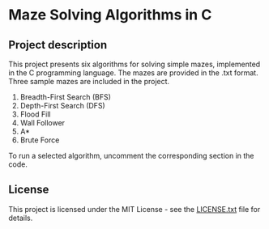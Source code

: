 # Maze Solving Algorithms in C 

## Project description

This project presents six algorithms for solving simple mazes, implemented in the C programming language. The mazes are provided in the .txt format. Three sample mazes are included in the project.

1. Breadth-First Search (BFS)
2. Depth-First Search (DFS)
3. Flood Fill
4. Wall Follower
5. A*
6. Brute Force

To run a selected algorithm, uncomment the corresponding section in the code.

## License

This project is licensed under the MIT License - see the [LICENSE.txt](LICENSE.txt) file for details.
